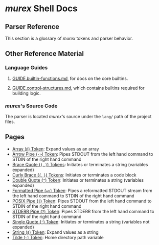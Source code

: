 # _murex_ Shell Docs

## Parser Reference

This section is a glossary of _murex_ tokens and parser behavior.

## Other Reference Material

### Language Guides

1. [GUIDE.builtin-functions.md](./GUIDE.builtin-functions.md), for docs
on the core builtins.

2. [GUIDE.control-structures.md](./GUIDE.control-structures.md), which
contains builtins required for building logic.

### _murex_'s Source Code

The parser is located _murex_'s source under the `lang/` path of the project
files.

## Pages

* [Array (`@`) Token](parser/array.md):
  Expand values as an array
* [Arrow Pipe (`->`) Token](parser/pipe-arrow.md):
  Pipes STDOUT from the left hand command to STDIN of the right hand command
* [Brace Quote (`(`, `)`) Tokens](parser/brace-quote.md):
  Initiates or terminates a string (variables expanded)
* [Curly Brace (`{`, `}`) Tokens](parser/curly-brace.md):
  Initiates or terminates a code block
* [Double Quote (`"`) Token](parser/double-quote.md):
  Initiates or terminates a string (variables expanded)
* [Formatted Pipe (`=>`) Token](parser/pipe-format.md):
  Pipes a reformatted STDOUT stream from the left hand command to STDIN of the right hand command
* [POSIX Pipe (`|`) Token](parser/pipe-posix.md):
  Pipes STDOUT from the left hand command to STDIN of the right hand command
* [STDERR Pipe (`?`) Token](parser/pipe-err.md):
  Pipes STDERR from the left hand command to STDIN of the right hand command
* [Single Quote (`'`) Token](parser/single-quote.md):
  Initiates or terminates a string (variables not expanded)
* [String (`$`) Token](parser/string.md):
  Expand values as a string
* [Tilde (`~`) Token](parser/tilde.md):
  Home directory path variable